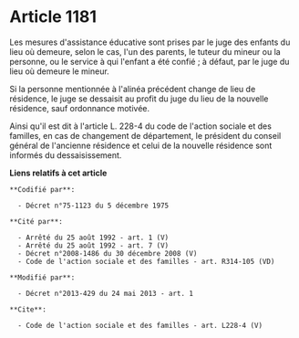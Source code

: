 # Article 1181

Les mesures d'assistance éducative sont prises par le juge des enfants du lieu où demeure, selon le cas, l'un des parents, le
tuteur du mineur ou la personne, ou le service à qui l'enfant a été confié ; à défaut, par le juge du lieu où demeure le
mineur. 

Si la personne mentionnée à l'alinéa précédent change de lieu de résidence, le juge se dessaisit au profit du juge du lieu de
la nouvelle résidence, sauf ordonnance motivée. 

Ainsi qu'il est dit à l'article L. 228-4 du code de l'action sociale et des familles, en cas de changement de département, le
président du conseil général de l'ancienne résidence et celui de la nouvelle résidence sont informés du dessaisissement.

**Liens relatifs à cet article**

	**Codifié par**:

	  - Décret n°75-1123 du 5 décembre 1975

	**Cité par**:

	  - Arrêté du 25 août 1992 - art. 1 (V)
	  - Arrêté du 25 août 1992 - art. 7 (V)
	  - Décret n°2008-1486 du 30 décembre 2008 (V)
	  - Code de l'action sociale et des familles - art. R314-105 (VD)

	**Modifié par**:

	  - Décret n°2013-429 du 24 mai 2013 - art. 1

	**Cite**:

	  - Code de l'action sociale et des familles - art. L228-4 (V)
